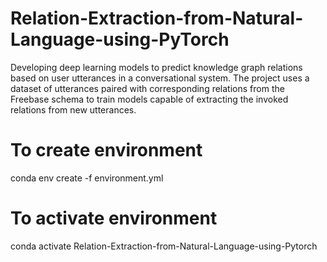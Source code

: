# Relation-Extraction-from-Natural-Language-using-PyTorch

Developing deep learning models to predict knowledge graph relations based on user utterances in a conversational system. The project uses a dataset of utterances paired with corresponding relations from the Freebase schema to train models capable of extracting the invoked relations from new utterances.

# To create environment

conda env create -f environment.yml

# To activate environment

conda activate Relation-Extraction-from-Natural-Language-using-Pytorch
